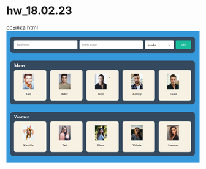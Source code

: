 # hw_18.02.23 
 ссылка html
[![ссылка html](./src/image/logo.png)](https://tati1129.github.io/hw_18.02.23/)